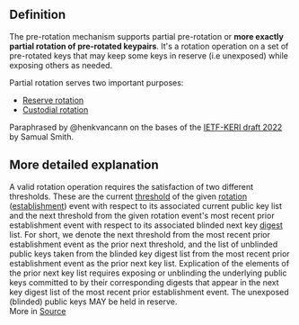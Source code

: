 ## Definition
The pre-rotation mechanism supports partial pre-rotation or **more exactly partial rotation of pre-rotated keypairs**. It's a rotation operation on a set of pre-rotated keys that may keep some keys in reserve (i.e unexposed) while exposing others as needed.

Partial rotation serves two important purposes:
- [Reserve rotation](reserve-rotation)
- [Custodial rotation](custodial-rotation)

Paraphrased by @henkvancann on the bases of the [IETF-KERI draft 2022](https://github.com/WebOfTrust/ietf-keri/blob/main/draft-ssmith-keri.md) by Samual Smith.

## More detailed explanation
A valid rotation operation requires the satisfaction of two different thresholds. These are the current [threshold](signing-threshold) of the given [rotation](rotation) ([establishment](establishment-event)) event with respect to its associated current public key list and the next threshold from the given rotation event's most recent prior establishment event with respect to its associated blinded next key [digest](digest) list. For short, we denote the next threshold from the most recent prior establishment event as the prior next threshold, and the list of unblinded public keys taken from the blinded key digest list from the most recent prior establishment event as the prior next key list. Explication of the elements of the prior next key list requires exposing or unblinding the underlying public keys committed to by their corresponding digests that appear in the next key digest list of the most recent prior establishment event. The unexposed (blinded) public keys MAY be held in reserve.\
More in [Source](https://github.com/WebOfTrust/ietf-keri/blob/main/draft-ssmith-keri.md#partial-pre-rotation-detail)